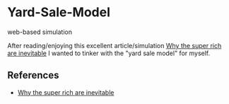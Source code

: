 # Yard-Sale-Model

web-based simulation

After reading/enjoying this excellent article/simulation [Why the super rich are inevitable](https://pudding.cool/2022/12/yard-sale/) I wanted to tinker with the "yard sale model" for myself.




## References

- [Why the super rich are inevitable](https://pudding.cool/2022/12/yard-sale/)